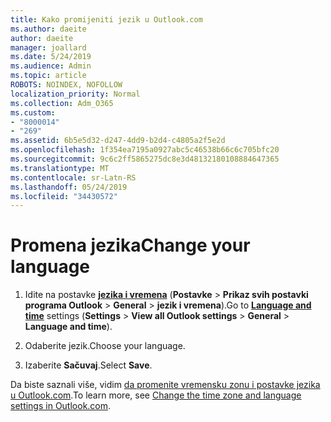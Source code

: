 ```yaml
---
title: Kako promijeniti jezik u Outlook.com
ms.author: daeite
author: daeite
manager: joallard
ms.date: 5/24/2019
ms.audience: Admin
ms.topic: article
ROBOTS: NOINDEX, NOFOLLOW
localization_priority: Normal
ms.collection: Adm_O365
ms.custom:
- "8000014"
- "269"
ms.assetid: 6b5e5d32-d247-4dd9-b2d4-c4805a2f5e2d
ms.openlocfilehash: 1f354ea7195a0927abc5c46538b66c6c705bfc20
ms.sourcegitcommit: 9c6c2ff5865275dc8e3d48132180108884647365
ms.translationtype: MT
ms.contentlocale: sr-Latn-RS
ms.lasthandoff: 05/24/2019
ms.locfileid: "34430572"
---
```

# <a name="change-your-language"></a><span data-ttu-id="d842c-102">Promena jezika</span><span class="sxs-lookup"><span data-stu-id="d842c-102">Change your language</span></span>

1. <span data-ttu-id="d842c-103">Idite na postavke [**jezika i vremena**](https://outlook.live.com/mail/options/general/timeAndLanguage/regional) (**Postavke** \> **Prikaz svih postavki programa Outlook** > **General** > **jezik i vremena**).</span><span class="sxs-lookup"><span data-stu-id="d842c-103">Go to [**Language and time**](https://outlook.live.com/mail/options/general/timeAndLanguage/regional) settings (**Settings** \> **View all Outlook settings** > **General** > **Language and time**).</span></span>

2. <span data-ttu-id="d842c-104">Odaberite jezik.</span><span class="sxs-lookup"><span data-stu-id="d842c-104">Choose your language.</span></span>

3. <span data-ttu-id="d842c-105">Izaberite **Sačuvaj**.</span><span class="sxs-lookup"><span data-stu-id="d842c-105">Select **Save**.</span></span>

<span data-ttu-id="d842c-106">Da biste saznali više, vidim [da promenite vremensku zonu i postavke jezika u Outlook.com](https://go.microsoft.com/fwlink/p/?linkid=873132).</span><span class="sxs-lookup"><span data-stu-id="d842c-106">To learn more, see [Change the time zone and language settings in Outlook.com](https://go.microsoft.com/fwlink/p/?linkid=873132).</span></span>